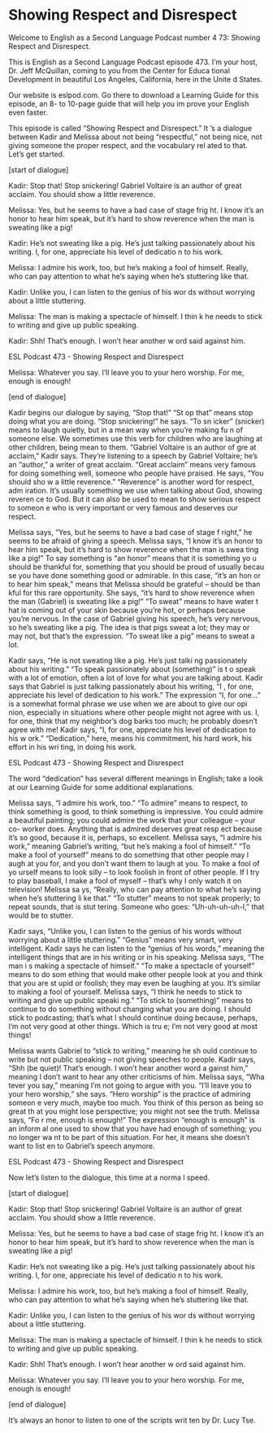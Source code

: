# Showing Respect and Disrespect

Welcome to English as a Second Language Podcast number 4 73: Showing Respect and Disrespect.

This is English as a Second Language Podcast episode 473.  I’m your host, Dr. Jeff McQuillan, coming to you from the Center for Educa tional Development in beautiful Los Angeles, California, here in the Unite d States.

Our website is eslpod.com.  Go there to download a Learning Guide for this episode, an 8- to 10-page guide that will help you im prove your English even faster.

This episode is called “Showing Respect and Disrespect.”  It ’s a dialogue between Kadir and Melissa about not being “respectful,”  not being nice, not giving someone the proper respect, and the vocabulary rel ated to that.  Let’s get started.

[start of dialogue]

Kadir:  Stop that!  Stop snickering!  Gabriel Voltaire  is an author of great acclaim. You should show a little reverence.

Melissa:  Yes, but he seems to have a bad case of stage frig ht.  I know it’s an honor to hear him speak, but it’s hard to show reverence when the man is sweating like a pig!

Kadir:  He’s not sweating like a pig.  He’s just talking passionately about his writing.  I, for one, appreciate his level of dedicatio n to his work.

Melissa:  I admire his work, too, but he’s making a fool of himself.  Really, who can pay attention to what he’s saying when he’s stuttering  like that.

Kadir:  Unlike you, I can listen to the genius of his wor ds without worrying about a little stuttering.

Melissa:  The man is making a spectacle of himself.  I thin k he needs to stick to writing and give up public speaking.

Kadir:  Shh!  That’s enough.  I won’t hear another w ord said against him.

ESL Podcast 473 - Showing Respect and Disrespect

 Melissa:  Whatever you say.  I’ll leave you to your hero  worship.  For me, enough is enough!

[end of dialogue]

Kadir begins our dialogue by saying, “Stop that!”  “St op that” means stop doing what you are doing.  “Stop snickering!” he says.  “To sn icker” (snicker) means to laugh quietly, but in a mean way when you’re making fu n of someone else.  We sometimes use this verb for children who are laughing at other children, being mean to them.  “Gabriel Voltaire is an author of gre at acclaim,” Kadir says. They’re listening to a speech by Gabriel Voltaire; he’s an “author,” a writer of great acclaim.  “Great acclaim” means very famous for doing something well, someone who people have praised.  He says, “You should sho w a little reverence.”  “Reverence” is another word for respect, adm iration.  It’s usually something we use when talking about God, showing reveren ce to God.  But it can also be used to mean to show serious respect to someon e who is very important or very famous and deserves our respect.

Melissa says, “Yes, but he seems to have a bad case of stage f right,” he seems to be afraid of giving a speech.  Melissa says, “I know it’s an honor to hear him speak, but it’s hard to show reverence when the man is swea ting like a pig!”  To say something is “an honor” means that it is something yo u should be thankful for, something that you should be proud of usually becau se you have done something good or admirable.  In this case, “it’s an hon or to hear him speak,” means that Melissa should be grateful – should be than kful for this rare opportunity.  She says, “it’s hard to show reverence when the man (Gabriel) is sweating like a pig!”  “To sweat” means to have water t hat is coming out of your skin because you’re hot, or perhaps because you’re nervous.  In the case of Gabriel giving his speech, he’s very nervous, so he’s sweating  like a pig.  The idea is that pigs sweat a lot; they may or may not, but that’s the expression.  “To sweat like a pig” means to sweat a lot.

Kadir says, “He is not sweating like a pig.  He’s just talki ng passionately about his writing.”  “To speak passionately about (something)” is t o speak with a lot of emotion, often a lot of love for what you are talking  about.  Kadir says that Gabriel is just talking passionately about his writing, “I , for one, appreciate his level of dedication to his work.”  The expression “I, for  one…” is a somewhat formal phrase we use when we are about to give our opi nion, especially in situations where other people might not agree with us.   I, for one, think that my neighbor’s dog barks too much; he probably doesn’t agree with me!  Kadir says, “I, for one, appreciate his level of dedication to his w ork.”  “Dedication,” here, means his commitment, his hard work, his effort in his wri ting, in doing his work.

ESL Podcast 473 - Showing Respect and Disrespect

 The word “dedication” has several different meanings in  English; take a look at our Learning Guide for some additional explanations.

Melissa says, “I admire his work, too.”  “To admire” means to respect, to think something is good, to think something is impressive.  You could admire a beautiful painting; you could admire the work that your  colleague – your co- worker does.  Anything that is admired deserves great resp ect because it’s so good, because it is, perhaps, so excellent.  Melissa says, “I  admire his work,” meaning Gabriel’s writing, “but he’s making a fool of himself.”  “To make a fool of yourself” means to do something that other people may l augh at you for, and you don’t want them to laugh at you.  To make a fool of yo urself means to look silly – to look foolish in front of other people.  If I try to  play baseball, I make a fool of myself – that’s why I only watch it on television!  Melissa sa ys, “Really, who can pay attention to what he’s saying when he’s stuttering li ke that.”  “To stutter” means to not speak properly; to repeat sounds, that is stut tering.  Someone who goes: “Uh-uh-uh-uh-I,” that would be to stutter.

Kadir says, “Unlike you, I can listen to the genius of his words without worrying about a little stuttering.”  “Genius” means very smart, very intelligent.  Kadir says he can listen to the “genius of his words,” meaning the  intelligent things that are in his writing or in his speaking.  Melissa says, “The man i s making a spectacle of himself.”  “To make a spectacle of yourself” means to do som ething that would make other people look at you and think that you are st upid or foolish; they may even be laughing at you.  It’s similar to making a fool of yourself.  Melissa says, “I think he needs to stick to writing and give up public speaki ng.”  “To stick to (something)” means to continue to do something without  changing what you are doing.  I should stick to podcasting; that’s what I should continue doing because, perhaps, I’m not very good at other things.  Which is tru e; I’m not very good at most things!

Melissa wants Gabriel to “stick to writing,” meaning he sh ould continue to write but not public speaking – not giving speeches to people.  Kadir says, “Shh (be quiet)!  That’s enough.  I won’t hear another word a gainst him,” meaning I don’t want to hear any other criticisms of him.  Melissa says, “Wha tever you say,” meaning I’m not going to argue with you.  “I’ll leave  you to your hero worship,” she says.  “Hero worship” is the practice of admiring someon e very much, maybe too much.  You think of this person as being so great th at you might lose perspective; you might not see the truth.  Melissa says, “Fo r me, enough is enough!”  The expression “enough is enough” is an inform al one used to show that you have had enough of something; you no longer wa nt to be part of this situation.  For her, it means she doesn’t want to list en to Gabriel’s speech anymore.

ESL Podcast 473 - Showing Respect and Disrespect

 Now let’s listen to the dialogue, this time at a norma l speed.

[start of dialogue]

Kadir:  Stop that!  Stop snickering!  Gabriel Voltaire  is an author of great acclaim. You should show a little reverence.

Melissa:  Yes, but he seems to have a bad case of stage frig ht.  I know it’s an honor to hear him speak, but it’s hard to show reverence when the man is sweating like a pig!

Kadir:  He’s not sweating like a pig.  He’s just talking passionately about his writing.  I, for one, appreciate his level of dedicatio n to his work.

Melissa:  I admire his work, too, but he’s making a fool of himself.  Really, who can pay attention to what he’s saying when he’s stuttering  like that.

Kadir:  Unlike you, I can listen to the genius of his wor ds without worrying about a little stuttering.

Melissa:  The man is making a spectacle of himself.  I thin k he needs to stick to writing and give up public speaking.

Kadir:  Shh!  That’s enough.  I won’t hear another w ord said against him.

Melissa:  Whatever you say.  I’ll leave you to your hero  worship.  For me, enough is enough!

[end of dialogue]

It’s always an honor to listen to one of the scripts writ ten by Dr. Lucy Tse.





